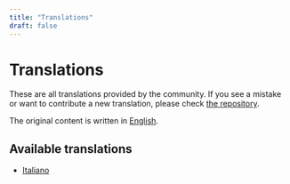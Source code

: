 ```yaml
---
title: "Translations"
draft: false
---
```


# Translations
These are all translations provided by the community. If you see a mistake or want to contribute a new translation, please check [the repository](https://github.com/ziglang/www.ziglang.org/).

The original content is written in [English](/).

## Available translations

- [Italiano](../it/)